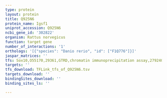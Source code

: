 ```yaml
---
type: protein
layout: protein
title: Q925N6
protein_name: Igsf1
uniprot_accession: Q925N6
ncbi_gene_id: '302822'
organism: Rattus norvegicus
function: target gene
number_of_interactions: '1'
orthologs: '[{"species": "Danio rerio", "id": ["F1Q776"]}]'
jaspar_matrices: ''
tfs: Sox10,O55170,29361,GTRD,chromatin immunoprecipitation assay,27924024%5Buid%5D,No
targets: ''
tfs_download: TFLink_tfs_of_Q925N6.tsv
targets_download: ''
bindingSites_download: ''
binding_sites_ls: ''

---
```

